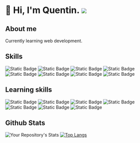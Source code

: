 # 👋 Hi, I'm Quentin. ![](https://komarev.com/ghpvc/?username=QuentinGra&style=flat&color=brightgreen)
## About me
Currently learning web development.
## Skills
![Static Badge](https://img.shields.io/badge/HTML-%23E34F26?style=flat&logo=HTML5&logoColor=%23E34F26&labelColor=black)
![Static Badge](https://img.shields.io/badge/css-%231572B6?style=flat&logo=css3&logoColor=%231572B6&labelColor=black)
![Static Badge](https://img.shields.io/badge/sass-%23CC6699?style=flat&logo=sass&logoColor=%23CC6699&labelColor=black)
![Static Badge](https://img.shields.io/badge/tailwind-%2306B6D4?style=flat&logo=tailwindcss&logoColor=%2306B6D4&labelColor=black)
![Static Badge](https://img.shields.io/badge/php-%23777BB4?style=flat&logo=php&logoColor=%23777BB4&labelColor=black)
![Static Badge](https://img.shields.io/badge/mysql-%234479A1?style=flat&logo=mysql&logoColor=%234479A1&labelColor=black)
![Static Badge](https://img.shields.io/badge/npm-%23CB3837?style=flat&logo=npm&logoColor=%23CB3837&labelColor=black)
![Static Badge](https://img.shields.io/badge/git-%23F05032?style=flat&logo=git&logoColor=%23F05032&labelColor=black)
## Learning skills
![Static Badge](https://img.shields.io/badge/javascript-%23F7DF1E?style=flat&logo=javascript&logoColor=%23F7DF1E&labelColor=black)
![Static Badge](https://img.shields.io/badge/typescript-%233178C6?style=flat&logo=typescript&logoColor=%233178C6&labelColor=black)
![Static Badge](https://img.shields.io/badge/vue-%234FC08D?style=flat&logo=vuedotjs&logoColor=%234FC08D&labelColor=black)
![Static Badge](https://img.shields.io/badge/symfony-%23000000?style=flat&logo=symfony&logoColor=white&labelColor=black)
![Static Badge](https://img.shields.io/badge/postgresql-%234169E1?style=flat&logo=postgresql&logoColor=%234169E1&labelColor=black)
![Static Badge](https://img.shields.io/badge/yarn-%232C8EBB?style=flat&logo=yarn&logoColor=%232C8EBB&labelColor=black)
![Static Badge](https://img.shields.io/badge/docker-%232496ED?style=flat&logo=docker&logoColor=%232496ED&labelColor=black)


## Github Stats
![Your Repository's Stats](https://github-readme-stats.vercel.app/api?username=quentinGra&show_icons=true&theme=vue-dark&hide_border=true)
[![Top Langs](https://github-readme-stats.vercel.app/api/top-langs/?username=quentinGra&layout=compact&theme=vue-dark&hide_border=true)](https://github.com/quentinGra/github-readme-stats)
